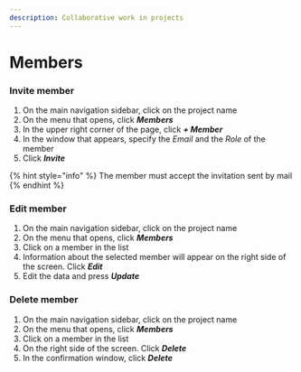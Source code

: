 ```yaml
---
description: Collaborative work in projects
---
```


# Members

### Invite member

1. On the main navigation sidebar, click on the project name
2. On the menu that opens, click _**Members**_
3. In the upper right corner of the page, click _**+ Member**_
4. In the window that appears, specify the _Email_ and the _Role_ of the member
5. Click _**Invite**_

{% hint style="info" %}
The member must accept the invitation sent by mail
{% endhint %}

### Edit member

1. On the main navigation sidebar, click on the project name
2. On the menu that opens, click _**Members**_
3. Click on a member in the list
4. Information about the selected member will appear on the right side of the screen. Click _**Edit**_
5. Edit the data and press _**Update**_

### Delete member

1. On the main navigation sidebar, click on the project name
2. On the menu that opens, click _**Members**_
3. Click on a member in the list
4. On the right side of the screen. Click _**Delete**_
5. In the confirmation window, click _**Delete**_

